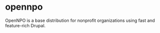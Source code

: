 # opennpo
OpenNPO is a base distribution for nonprofit organizations using fast and feature-rich Drupal.
